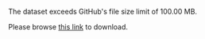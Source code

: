 The dataset exceeds GitHub's file size limit of 100.00 MB.

Please browse [this link](https://data.vision.ee.ethz.ch/yawli/) to download.
